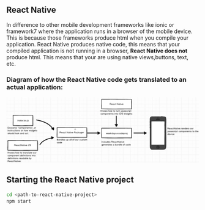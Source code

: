 ## React Native
In difference to other mobile development frameworks like ionic or framework7 where the application runs in a browser of the mobile device. This is because those frameworks produce html when you compile your application. React Native produces native code, this means that your compiled application is not running in a browser, **React Native does not** produce html. This means that your are using native views,buttons, text, etc.

### Diagram of how the React Native code gets translated to an actual application:

![Figure 1](images/ReactNative-Diagram.png?raw=true "How the React Native code gets translated to an actual application")

## Starting the React Native project

```bash
cd <path-to-react-native-project>
npm start
```
